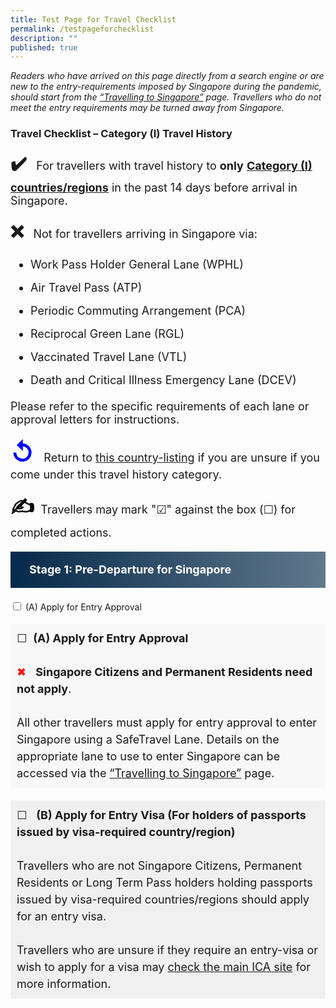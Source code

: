 ```yaml
---
title: Test Page for Travel Checklist
permalink: /testpageforchecklist
description: ""
published: true
---
```

<i>Readers who have arrived on this page directly from a search engine or are new to the entry-requirements imposed by Singapore during the pandemic, should start from the <a href="/arriving/overview" target="_blank" >“Travelling to Singapore”</a> page. Travellers who do not meet the entry requirements may be turned away from Singapore. </i>

### Travel Checklist – Category (I) Travel History


<p style="font-size:18px;"><span style="font-size:28px;"><b>&#10004;&#65039;</b></span> &nbsp; For travellers with travel history to <b>only</b> <a href="/shn-and-swab-summary" target="_blank"><b>Category (I) countries/regions</b></a> in the past 14 days before arrival in Singapore.</p>

<p style="font-size:18px; line-height:1.5;"><span style="font-size:28px;"><b>&#10060;</b></span> &nbsp; Not for travellers arriving in Singapore via: </p>
<ol style="margin-top:10px; margin-bottom:0px; font-size:18px; list-style-type:disc; padding-left:32px;">
	<li style="margin-top:10px; margin-bottom:0px; font-size:18px; line-height:1.5;">Work Pass Holder General Lane (WPHL)</li>
		<li style="margin-top:10px; margin-bottom:0px; font-size:18px; line-height:1.5;">Air Travel Pass (ATP)</li>
		<li style="margin-top:10px; margin-bottom:0px; font-size:18px; line-height:1.5;">Periodic Commuting Arrangement (PCA)</li>
		<li style="margin-top:10px; margin-bottom:0px; font-size:18px; line-height:1.5;">Reciprocal Green Lane (RGL)</li>
		<li style="margin-top:10px; margin-bottom:0px; font-size:18px; line-height:1.5;">Vaccinated Travel Lane (VTL)</li>
		<li style="margin-top:10px; margin-bottom:0px; font-size:18px; line-height:1.5;">Death and Critical Illness Emergency Lane (DCEV)</li>
	</ol>
<p style="font-size:18px;">Please refer to the specific requirements of each lane or approval letters for instructions.</p>

<p  style="font-size:18px;"><span style="color:blue; font-size:40px;"><b>&#8634;</b></span> &nbsp; Return to <a href="/shn-and-swab-summary" target="_blank">this country-listing</a> if you are unsure if you come under this travel history category. </p>

<p  style="font-size:18px;"><span style="color:black; font-size:32px;"><b>&#9997;</b></span> &nbsp;Travellers may mark "&#9745;" against the box (&#9744;) for completed actions.</p>

<div style="background: linear-gradient(90deg, #072b4b, #61788c); border-left:10px #072b4b solid; color: #FFFFFF; font-size: 18px; line-height: 28px; padding: 15px 20px 15px 20px;	margin: 20px 0px 20px 0px;"><b>Stage 1: Pre-Departure for Singapore</b></div>

<html>
	<body>
		<form action="/action_page.php">
		<input type="checkbox" id="1A" name="1A" value="Bike">
  <label for="1A"> (A) Apply for Entry Approval</label><br>
<p style="padding:10px; margin-bottom:20px; line-height:1.5; background-color:#f8f8f8; font-size:18px;">&#9744;  &nbsp;<b>(A) Apply for Entry Approval</b><br><br>
	<span style="color:red;">&#10006;</span> &nbsp; <b>Singapore Citizens and Permanent Residents need not apply</b>.<br><br>All other travellers must apply for entry approval to enter Singapore using a SafeTravel Lane. Details on the appropriate lane to use to enter Singapore can be accessed via the <a href="/arriving/overview" target="_blank" >“Travelling to Singapore”</a> page.</p>
<p style="padding: 10px; margin: 20px 0px 20px 0px; line-height:1.5; background:#f0f0f0; font-size:18px;">&#9744; &nbsp; <b>(B) Apply for Entry Visa (For holders of passports issued by visa-required country/region)</b><br><br>
Travellers who are not Singapore Citizens, Permanent Residents or Long Term Pass holders holding passports issued by visa-required countries/regions should apply for an entry visa.<br><br> Travellers who are unsure if they require an entry-visa or wish to apply for a visa may <a href="https://www.ica.gov.sg/enter-depart/entry_requirements/visa_requirements" target="_blank">check the main ICA site</a> for more information.</p>
		</form>
	</body>
		</html>
